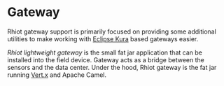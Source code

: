 # Gateway

Rhiot gateway support is primarily focused on providing some additional utilities to make working with 
[Eclipse Kura](https://www.eclipse.org/kura) based gateways easier.

*Rhiot lightweight gateway* is the small fat jar application that can be installed into the field device. Gateway acts as a bridge
between the sensors and the data center. Under the hood, Rhiot gateway is the fat jar running
[Vert.x](http://vertx.io) and Apache Camel.